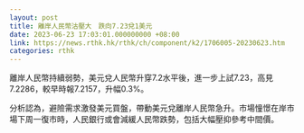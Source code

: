```yaml
---
layout: post
title: 離岸人民幣沽壓大　跌向7.23兌1美元
date: 2023-06-23 17:03:01.000000000 +08:00
link: https://news.rthk.hk/rthk/ch/component/k2/1706005-20230623.htm
categories: rthk
---
```


離岸人民幣持續弱勢，美元兌人民幣升穿7.2水平後，進一步上試7.23，高見7.2286，較早時報7.2157，升幅0.3%。

分析認為，避險需求激發美元買盤，帶動美元兌離岸人民幣急升。市場憧憬在岸市場下周一復市時，人民銀行或會減緩人民幣跌勢，包括大幅壓抑參考中間價。
